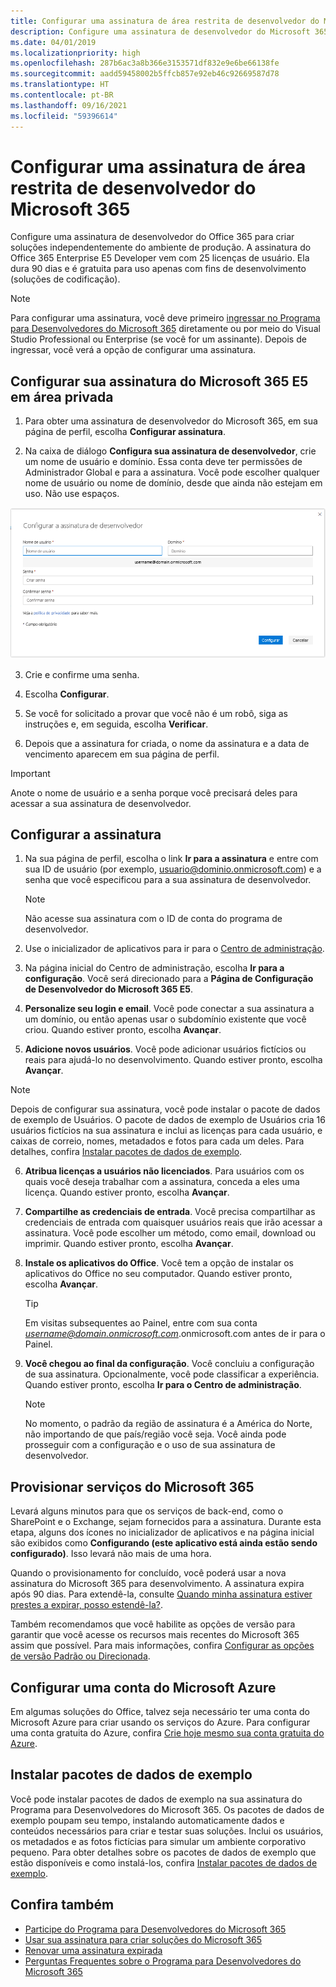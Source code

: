 ```yaml
---
title: Configurar uma assinatura de área restrita de desenvolvedor do Microsoft 365
description: Configure uma assinatura de desenvolvedor do Microsoft 365 para criar soluções independentemente de seu ambiente de produção.
ms.date: 04/01/2019
ms.localizationpriority: high
ms.openlocfilehash: 287b6ac3a8b366e3153571df832e9e6be66138fe
ms.sourcegitcommit: aadd59458002b5ffcb857e92eb46c92669587d78
ms.translationtype: HT
ms.contentlocale: pt-BR
ms.lasthandoff: 09/16/2021
ms.locfileid: "59396614"
---
```

# <a name="set-up-a-microsoft-365-developer-sandbox-subscription"></a>Configurar uma assinatura de área restrita de desenvolvedor do Microsoft 365 

Configure uma assinatura de desenvolvedor do Office 365 para criar soluções independentemente do ambiente de produção. A assinatura do Office 365 Enterprise E5 Developer vem com 25 licenças de usuário. Ela dura 90 dias e é gratuita para uso apenas com fins de desenvolvimento (soluções de codificação). 

> [!NOTE] 
> Para configurar uma assinatura, você deve primeiro [ingressar no Programa para Desenvolvedores do Microsoft 365](microsoft-365-developer-program.md) diretamente ou por meio do Visual Studio Professional ou Enterprise (se você for um assinante). Depois de ingressar, você verá a opção de configurar uma assinatura.

## <a name="set-up-your-microsoft-365-e5-sandbox-subscription"></a>Configurar sua assinatura do Microsoft 365 E5 em área privada

1. Para obter uma assinatura de desenvolvedor do Microsoft 365, em sua página de perfil, escolha **Configurar assinatura**.

2. Na caixa de diálogo **Configura sua assinatura de desenvolvedor**, crie um nome de usuário e domínio. Essa conta deve ter permissões de Administrador Global e para a assinatura. Você pode escolher qualquer nome de usuário ou nome de domínio, desde que ainda não estejam em uso. Não use espaços.

  ![Configurar um formulário de assinatura](images/5-set-up-form.png)

3. Crie e confirme uma senha.

4. Escolha **Configurar**.

5. Se você for solicitado a provar que você não é um robô, siga as instruções e, em seguida, escolha **Verificar**.

6. Depois que a assinatura for criada, o nome da assinatura e a data de vencimento aparecem em sua página de perfil.

  > [!IMPORTANT]
  > Anote o nome de usuário e a senha porque você precisará deles para acessar a sua assinatura de desenvolvedor.

## <a name="configure-the-subscription"></a>Configurar a assinatura

1. Na sua página de perfil, escolha o link **Ir para a assinatura** e entre com sua ID de usuário (por exemplo, usuario@dominio.onmicrosoft.com) e a senha que você especificou para a sua assinatura de desenvolvedor.

   > [!NOTE] 
   > Não acesse sua assinatura com o ID de conta do programa de desenvolvedor.

2. Use o inicializador de aplicativos para ir para o [Centro de administração](https://admin.microsoft.com/AdminPortal/Home#/homepage).

3. Na página inicial do Centro de administração, escolha **Ir para a configuração**. Você será direcionado para a **Página de Configuração de Desenvolvedor do Microsoft 365 E5**. 

4. **Personalize seu login e email**. Você pode conectar a sua assinatura a um domínio, ou então apenas usar o subdomínio existente que você criou. Quando estiver pronto, escolha **Avançar**.

5. **Adicione novos usuários**. Você pode adicionar usuários fictícios ou reais para ajudá-lo no desenvolvimento. Quando estiver pronto, escolha **Avançar**.
    
  > [!NOTE]
  > Depois de configurar sua assinatura, você pode instalar o pacote de dados de exemplo de Usuários. O pacote de dados de exemplo de Usuários cria 16 usuários fictícios na sua assinatura e inclui as licenças para cada usuário, e caixas de correio, nomes, metadados e fotos para cada um deles. Para detalhes, confira [Instalar pacotes de dados de exemplo](install-sample-packs.md).

6. **Atribua licenças a usuários não licenciados**. Para usuários com os quais você deseja trabalhar com a assinatura, conceda a eles uma licença. Quando estiver pronto, escolha **Avançar**.

7. **Compartilhe as credenciais de entrada**. Você precisa compartilhar as credenciais de entrada com quaisquer usuários reais que irão acessar a assinatura. Você pode escolher um método, como email, download ou imprimir. Quando estiver pronto, escolha **Avançar**.

8. **Instale os aplicativos do Office**. Você tem a opção de instalar os aplicativos do Office no seu computador. Quando estiver pronto, escolha **Avançar**.

   > [!TIP] 
   > Em visitas subsequentes ao Painel, entre com sua conta *username@domain.onmicrosoft.com*.onmicrosoft.com antes de ir para o Painel.

9. **Você chegou ao final da configuração**. Você concluiu a configuração de sua assinatura. Opcionalmente, você pode classificar a experiência. Quando estiver pronto, escolha **Ir para o Centro de administração**.
    
   > [!NOTE] 
   > No momento, o padrão da região de assinatura é a América do Norte, não importando de que país/região você seja. Você ainda pode prosseguir com a configuração e o uso de sua assinatura de desenvolvedor.

## <a name="provision-microsoft-365-services"></a>Provisionar serviços do Microsoft 365

Levará alguns minutos para que os serviços de back-end, como o SharePoint e o Exchange, sejam fornecidos para a assinatura. Durante esta etapa, alguns dos ícones no inicializador de aplicativos e na página inicial são exibidos como **Configurando (este aplicativo está ainda estão sendo configurado)**. Isso levará não mais de uma hora.

Quando o provisionamento for concluído, você poderá usar a nova assinatura do Microsoft 365 para desenvolvimento. A assinatura expira após 90 dias. Para extendê-la, consulte [Quando minha assinatura estiver prestes a expirar, posso estendê-la?](microsoft-365-developer-program-faq.yml#renew-subscription).

Também recomendamos que você habilite as opções de versão para garantir que você acesse os recursos mais recentes do Microsoft 365 assim que possível. Para mais informações, confira [Configurar as opções de versão Padrão ou Direcionada](https://support.office.com/article/set-up-the-standard-or-targeted-release-options-in-office-365-3b3adfa4-1777-4ff0-b606-fb8732101f47).

## <a name="set-up-a-microsoft-azure-account"></a>Configurar uma conta do Microsoft Azure

Em algumas soluções do Office, talvez seja necessário ter uma conta do Microsoft Azure para criar usando os serviços do Azure. Para configurar uma conta gratuita do Azure, confira [Crie hoje mesmo sua conta gratuita do Azure](https://azure.microsoft.com/free/).

## <a name="install-sample-data-packs"></a>Instalar pacotes de dados de exemplo

Você pode instalar pacotes de dados de exemplo na sua assinatura do Programa para Desenvolvedores do Microsoft 365. Os pacotes de dados de exemplo poupam seu tempo, instalando automaticamente dados e conteúdos necessários para criar e testar suas soluções. Inclui os usuários, os metadados e as fotos fictícias para simular um ambiente corporativo pequeno. Para obter detalhes sobre os pacotes de dados de exemplo que estão disponíveis e como instalá-los, confira [Instalar pacotes de dados de exemplo](install-sample-packs.md).

## <a name="see-also"></a>Confira também

- [Participe do Programa para Desenvolvedores do Microsoft 365](microsoft-365-developer-program.md)
- [Usar sua assinatura para criar soluções do Microsoft 365](build-microsoft-365-solutions.md)
- [Renovar uma assinatura expirada](subscription-expiration-and-renewal.md)
- [Perguntas Frequentes sobre o Programa para Desenvolvedores do Microsoft 365](microsoft-365-developer-program-faq.yml)
